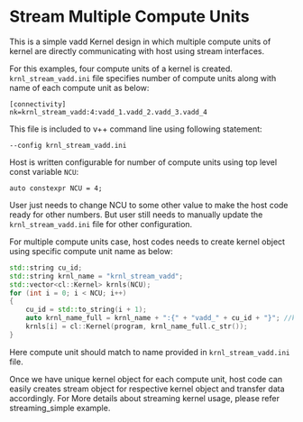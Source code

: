 Stream Multiple Compute Units
==========================================
This is a simple vadd Kernel design in which multiple compute units of kernel are directly communicating with host using stream interfaces.

For this examples, four compute units of a kernel is created. 
`krnl_stream_vadd.ini` file specifies number of compute units along with name of each compute unit as below:
```
[connectivity]
nk=krnl_stream_vadd:4:vadd_1.vadd_2.vadd_3.vadd_4
```

This file is included to v++ command line using following statement:
```
--config krnl_stream_vadd.ini 
```

Host is written configurable for number of compute units using top level const variable `NCU`:
```
auto constexpr NCU = 4;
```
User just needs to change NCU to some other value to make the host code ready for other numbers. But user still needs to manually update the `krnl_stream_vadd.ini` file for other configuration.

For multiple compute units case, host codes needs to create kernel object using specific compute unit name as below:

```c++
std::string cu_id;
std::string krnl_name = "krnl_stream_vadd";
std::vector<cl::Kernel> krnls(NCU);
for (int i = 0; i < NCU; i++) 
{
    cu_id = std::to_string(i + 1);
    auto krnl_name_full = krnl_name + ":{" + "vadd_" + cu_id + "}"; //kernel name with compute unit name
    krnls[i] = cl::Kernel(program, krnl_name_full.c_str());
}
```
Here compute unit should match to name provided in `krnl_stream_vadd.ini` file.

Once we have unique kernel object for each compute unit, host code can easily creates stream object for respective kernel object and transfer data accordingly.
For More details about streaming kernel usage, please refer streaming_simple example.

